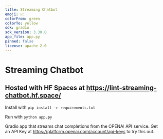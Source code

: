 ```yaml
---
title: Streaming Chatbot
emoji: 📈
colorFrom: green
colorTo: yellow
sdk: gradio
sdk_version: 3.30.0
app_file: app.py
pinned: false
license: apache-2.0
---
```


# Streaming Chatbot

## Hosted with HF Spaces at https://lint-streaming-chatbot.hf.space/

Install with `pip install -r requirements.txt`

Run with `python app.py`

Gradio app that streams chat completions from the OPENAI API service. Get an API Key at https://platform.openai.com/account/api-keys to try this out. 
